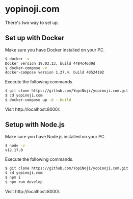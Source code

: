 # yopinoji.com

There's two way to set up.

## Set up with Docker

Make sure you have Docker installed on your PC.

```bash
$ docker -v
Docker version 19.03.13, build 4484c46d9d
$ docker-compose -v
docker-compose version 1.27.4, build 40524192
```

Execute the following commands.

```bash
$ git clone https://github.com/YopiNoji/yopinoji.com.git
$ cd yopinoji.com
$ docker-compose up -d --build
```

Visit http://localhost:8000/.

## Setup with Node.js

Make sure you have Node.js installed on your PC.

```bash
$ node -v
v12.17.0
```

Execute the following commands.

```bash
$ git clone https://github.com/YopiNoji/yopinoji.com.git
$ cd yopinoji.com
$ npm i
$ npm run develop
```

Visit http://localhost:8000/.
